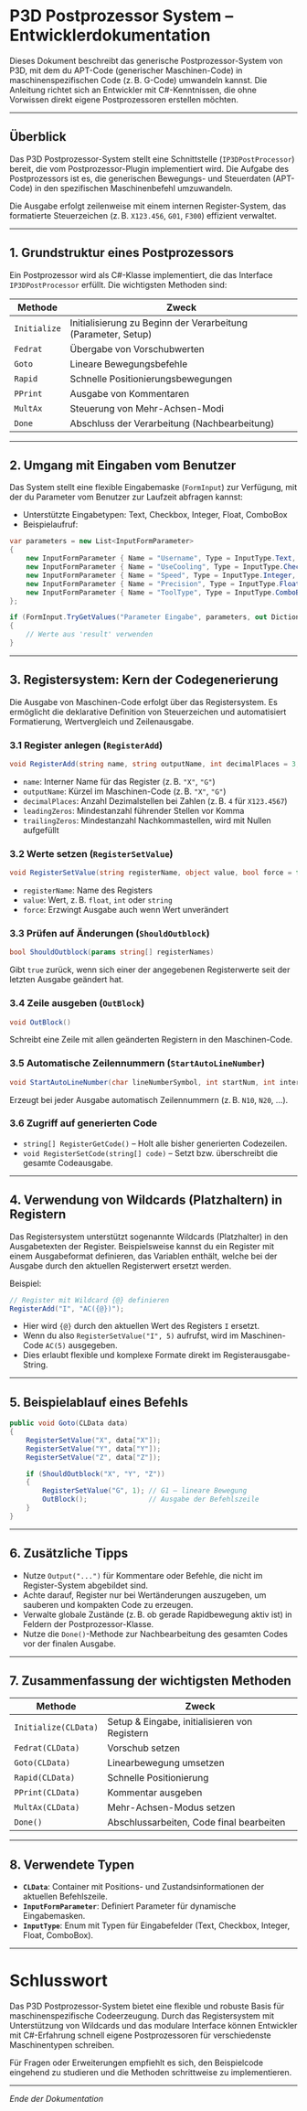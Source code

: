 # P3D Postprozessor System – Entwicklerdokumentation

Dieses Dokument beschreibt das generische Postprozessor-System von P3D, mit dem du APT-Code (generischer Maschinen-Code) in maschinenspezifischen Code (z. B. G-Code) umwandeln kannst. Die Anleitung richtet sich an Entwickler mit C#-Kenntnissen, die ohne Vorwissen direkt eigene Postprozessoren erstellen möchten.

---

## Überblick

Das P3D Postprozessor-System stellt eine Schnittstelle (`IP3DPostProcessor`) bereit, die vom Postprozessor-Plugin implementiert wird. Die Aufgabe des Postprozessors ist es, die generischen Bewegungs- und Steuerdaten (APT-Code) in den spezifischen Maschinenbefehl umzuwandeln.

Die Ausgabe erfolgt zeilenweise mit einem internen Register-System, das formatierte Steuerzeichen (z. B. `X123.456`, `G01`, `F300`) effizient verwaltet.

---

## 1. Grundstruktur eines Postprozessors

Ein Postprozessor wird als C#-Klasse implementiert, die das Interface `IP3DPostProcessor` erfüllt. Die wichtigsten Methoden sind:

| Methode        | Zweck                                                       |
|----------------|-------------------------------------------------------------|
| `Initialize`   | Initialisierung zu Beginn der Verarbeitung (Parameter, Setup) |
| `Fedrat`       | Übergabe von Vorschubwerten                                 |
| `Goto`         | Lineare Bewegungsbefehle                                    |
| `Rapid`        | Schnelle Positionierungsbewegungen                         |
| `PPrint`       | Ausgabe von Kommentaren                                     |
| `MultAx`       | Steuerung von Mehr-Achsen-Modi                             |
| `Done`         | Abschluss der Verarbeitung (Nachbearbeitung)               |

---

## 2. Umgang mit Eingaben vom Benutzer

Das System stellt eine flexible Eingabemaske (`FormInput`) zur Verfügung, mit der du Parameter vom Benutzer zur Laufzeit abfragen kannst:

- Unterstützte Eingabetypen: Text, Checkbox, Integer, Float, ComboBox
- Beispielaufruf:

```csharp
var parameters = new List<InputFormParameter>
{
    new InputFormParameter { Name = "Username", Type = InputType.Text, Value = "" },
    new InputFormParameter { Name = "UseCooling", Type = InputType.Checkbox, Value = false },
    new InputFormParameter { Name = "Speed", Type = InputType.Integer, Value = 1000 },
    new InputFormParameter { Name = "Precision", Type = InputType.Float, Value = 0.01f },
    new InputFormParameter { Name = "ToolType", Type = InputType.ComboBox, Value = "Drill", DataSource = new string[] { "Drill", "Mill", "Lathe" } }
};

if (FormInput.TryGetValues("Parameter Eingabe", parameters, out Dictionary<string, object> result))
{
    // Werte aus 'result' verwenden
}
```

---

## 3. Registersystem: Kern der Codegenerierung

Die Ausgabe von Maschinen-Code erfolgt über das Registersystem. Es ermöglicht die deklarative Definition von Steuerzeichen und automatisiert Formatierung, Wertvergleich und Zeilenausgabe.

### 3.1 Register anlegen (`RegisterAdd`)

```csharp
void RegisterAdd(string name, string outputName, int decimalPlaces = 3, int leadingZeros = 0, int trailingZeros = 0)
```

- `name`: Interner Name für das Register (z. B. `"X"`, `"G"`)
- `outputName`: Kürzel im Maschinen-Code (z. B. `"X"`, `"G"`)
- `decimalPlaces`: Anzahl Dezimalstellen bei Zahlen (z. B. `4` für `X123.4567`)
- `leadingZeros`: Mindestanzahl führender Stellen vor Komma
- `trailingZeros`: Mindestanzahl Nachkommastellen, wird mit Nullen aufgefüllt

### 3.2 Werte setzen (`RegisterSetValue`)

```csharp
void RegisterSetValue(string registerName, object value, bool force = false)
```

- `registerName`: Name des Registers
- `value`: Wert, z. B. `float`, `int` oder `string`
- `force`: Erzwingt Ausgabe auch wenn Wert unverändert

### 3.3 Prüfen auf Änderungen (`ShouldOutblock`)

```csharp
bool ShouldOutblock(params string[] registerNames)
```

Gibt `true` zurück, wenn sich einer der angegebenen Registerwerte seit der letzten Ausgabe geändert hat.

### 3.4 Zeile ausgeben (`OutBlock`)

```csharp
void OutBlock()
```

Schreibt eine Zeile mit allen geänderten Registern in den Maschinen-Code.

### 3.5 Automatische Zeilennummern (`StartAutoLineNumber`)

```csharp
void StartAutoLineNumber(char lineNumberSymbol, int startNum, int interval, int maxNum)
```

Erzeugt bei jeder Ausgabe automatisch Zeilennummern (z. B. `N10`, `N20`, ...).

### 3.6 Zugriff auf generierten Code

- `string[] RegisterGetCode()` – Holt alle bisher generierten Codezeilen.
- `void RegisterSetCode(string[] code)` – Setzt bzw. überschreibt die gesamte Codeausgabe.

---

## 4. Verwendung von Wildcards (Platzhaltern) in Registern

Das Registersystem unterstützt sogenannte Wildcards (Platzhalter) in den Ausgabetexten der Register. Beispielsweise kannst du ein Register mit einem Ausgabeformat definieren, das Variablen enthält, welche bei der Ausgabe durch den aktuellen Registerwert ersetzt werden.

Beispiel:

```csharp
// Register mit Wildcard {@} definieren
RegisterAdd("I", "AC({@})");
```

- Hier wird `{@}` durch den aktuellen Wert des Registers `I` ersetzt.
- Wenn du also `RegisterSetValue("I", 5)` aufrufst, wird im Maschinen-Code `AC(5)` ausgegeben.
- Dies erlaubt flexible und komplexe Formate direkt im Registerausgabe-String.

---

## 5. Beispielablauf eines Befehls

```csharp
public void Goto(CLData data)
{
    RegisterSetValue("X", data["X"]);
    RegisterSetValue("Y", data["Y"]);
    RegisterSetValue("Z", data["Z"]);

    if (ShouldOutblock("X", "Y", "Z"))
    {
        RegisterSetValue("G", 1); // G1 – lineare Bewegung
        OutBlock();               // Ausgabe der Befehlszeile
    }
}
```

---

## 6. Zusätzliche Tipps

- Nutze `Output("...")` für Kommentare oder Befehle, die nicht im Register-System abgebildet sind.
- Achte darauf, Register nur bei Wertänderungen auszugeben, um sauberen und kompakten Code zu erzeugen.
- Verwalte globale Zustände (z. B. ob gerade Rapidbewegung aktiv ist) in Feldern der Postprozessor-Klasse.
- Nutze die `Done()`-Methode zur Nachbearbeitung des gesamten Codes vor der finalen Ausgabe.

---

## 7. Zusammenfassung der wichtigsten Methoden

| Methode              | Zweck                                               |
|----------------------|----------------------------------------------------|
| `Initialize(CLData)` | Setup & Eingabe, initialisieren von Registern      |
| `Fedrat(CLData)`     | Vorschub setzen                                    |
| `Goto(CLData)`       | Linearbewegung umsetzen                             |
| `Rapid(CLData)`      | Schnelle Positionierung                             |
| `PPrint(CLData)`     | Kommentar ausgeben                                  |
| `MultAx(CLData)`     | Mehr-Achsen-Modus setzen                            |
| `Done()`             | Abschlussarbeiten, Code final bearbeiten            |

---

## 8. Verwendete Typen

- **`CLData`**: Container mit Positions- und Zustandsinformationen der aktuellen Befehlszeile.
- **`InputFormParameter`**: Definiert Parameter für dynamische Eingabemasken.
- **`InputType`**: Enum mit Typen für Eingabefelder (Text, Checkbox, Integer, Float, ComboBox).

---

# Schlusswort

Das P3D Postprozessor-System bietet eine flexible und robuste Basis für maschinenspezifische Codeerzeugung. Durch das Registersystem mit Unterstützung von Wildcards und das modulare Interface können Entwickler mit C#-Erfahrung schnell eigene Postprozessoren für verschiedenste Maschinentypen schreiben.

Für Fragen oder Erweiterungen empfiehlt es sich, den Beispielcode eingehend zu studieren und die Methoden schrittweise zu implementieren.

---

*Ende der Dokumentation*
